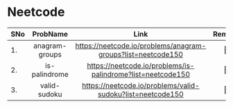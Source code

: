 # Neetcode

|SNo|ProbName|Link|Remark|
|:---------------|:------:|:--:|:--:|
|1. |anagram-groups|https://neetcode.io/problems/anagram-groups?list=neetcode150|:blue_heart:|
|2. |is-palindrome|https://neetcode.io/problems/is-palindrome?list=neetcode150|:blue_heart:|
|3. |valid-sudoku|https://neetcode.io/problems/valid-sudoku?list=neetcode150|:blue_heart:|
